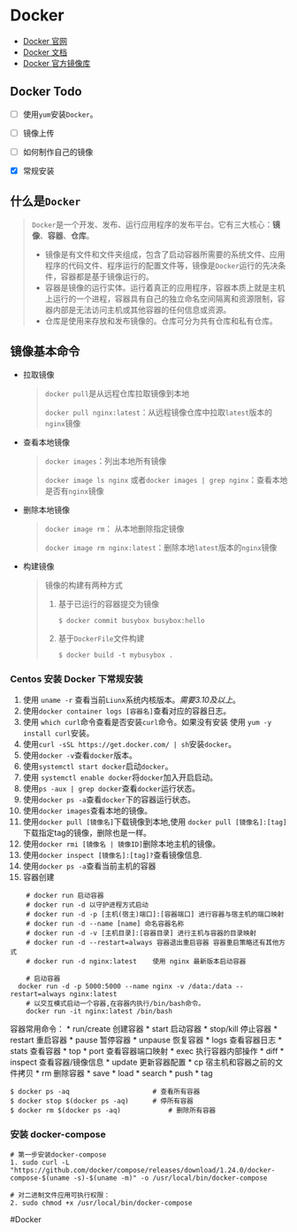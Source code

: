# Docker
* [Docker 官网](https://www.docker.com/)
* [Docker 文档](https://docs.docker.com)
* [Docker 官方镜像库](https://hub.docker.com/)
## Docker Todo
- [ ] 使用`yum`安装`Docker`。
- [ ] 镜像上传
- [ ] 如何制作自己的镜像
- [x] 常规安装



## 什么是`Docker`

> `Docker`是一个开发、发布、运行应用程序的发布平台。它有三大核心：**镜像**、**容器**、**仓库**。 
>
> * 镜像是有文件和文件夹组成，包含了启动容器所需要的系统文件、应用程序的代码文件、程序运行的配置文件等，镜像是`Docker`运行的先决条件，容器都是基于镜像运行的。
> * 容器是镜像的运行实体。运行着真正的应用程序，容器本质上就是主机上运行的一个进程，容器具有自己的独立命名空间隔离和资源限制，容器内部是无法访问主机或其他容器的任何信息或资源。
> * 仓库是使用来存放和发布镜像的。仓库可分为共有仓库和私有仓库。

## 镜像基本命令

* 拉取镜像

  > `docker pull`是从远程仓库拉取镜像到本地
  >
  > `docker pull nginx:latest`：从远程镜像仓库中拉取`latest`版本的`nginx`镜像

* 查看本地镜像

  > `docker images`：列出本地所有镜像
  >
  > `docker image ls nginx` 或者`docker images | grep nginx`：查看本地是否有`nginx`镜像

* 删除本地镜像

  > `docker image rm`： 从本地删除指定镜像
  >
  > `docker image rm nginx:latest`：删除本地`latest`版本的`nginx`镜像

* 构建镜像

  > 镜像的构建有两种方式
  >
  > 1. 基于已运行的容器提交为镜像
  >
  >    ```shell
  >    $ docker commit busybox busybox:hello
  >    ```
  >
  > 2. 基于`DockerFile`文件构建
  >
  >    ```shell
  >    $ docker build -t mybusybox .
  >    ```
  >
  >    

### Centos 安装 Docker 下常规安装
1. 使用 `uname -r` 查看当前`Liunx`系统内核版本。*需要3.10及以上*。
2. 使用`docker container logs [容器名]`查看对应的容器日志。
3. 使用 `which curl`命令查看是否安装`curl`命令。如果没有安装 使用 `yum -y install curl`安装。
4. 使用`curl -sSL https://get.docker.com/ | sh`安装`docker`。
5. 使用`docker -v`查看`docker`版本。
6. 使用`systemctl start docker`启动`docker`。
7. 使用 `systemctl enable docker`将`docker`加入开启启动。
8. 使用`ps -aux | grep docker`查看`docker`运行状态。
9. 使用`docker ps -a`查看`docker`下的容器运行状态。
10. 使用`docker images`查看本地的镜像。
11. 使用`docker pull [镜像名]`下载镜像到本地,使用 `docker pull [镜像名]:[tag]`下载指定tag的镜像，删除也是一样。
12. 使用`docker rmi [镜像名 | 镜像ID]`删除本地主机的镜像。
13. 使用`docker inspect [镜像名]:[tag]?`查看镜像信息.
14. 使用`docker ps -a`查看当前主机的容器
15. 容器创建
```shell
	# docker run 启动容器
	# docker run -d 以守护进程方式启动
	# docker run -d -p [主机(宿主)端口]:[容器端口] 进行容器与宿主机的端口映射 
	# docker run -d --name [name] 命名容器名称
	# docker run -d -v [主机目录]:[容器目录] 进行主机与容器的目录映射
	# docker run -d --restart=always 容器退出重启容器 容器重启策略还有其他方式
	# docker run -d nginx:latest	使用 nginx 最新版本启动容器

	# 启动容器
  docker run -d -p 5000:5000 --name nginx -v /data:/data --restart=always nginx:latest
	# 以交互模式启动一个容器,在容器内执行/bin/bash命令。
	docker run -it nginx:latest /bin/bash

```

 容器常用命令：
	* run/create       创建容器
	* start                  启动容器
	* stop/kill           停止容器
	* restart              重启容器
	* pause              暂停容器
	* unpause         恢复容器
	* logs                 查看容器日志
	* stats                查看容器
	* top
	* port                 查看容器端口映射
	* exec                执行容器内部操作
	* diff
	* inspect            查看容器/镜像信息
	* update            更新容器配置
	* cp                     宿主机和容器之前的文件拷贝
	* rm                     删除容器
	* save
	* load
	* search
	* push
	* tag

```shell
$ docker ps -aq						# 查看所有容器
$ docker stop $(docker ps -aq)		# 停所有容器
$ docker rm $(docker ps -aq)			# 删除所有容器
```

### 安装 docker-compose
```shell
# 第一步安装docker-compose
1. sudo curl -L "https://github.com/docker/compose/releases/download/1.24.0/docker-compose-$(uname -s)-$(uname -m)" -o /usr/local/bin/docker-compose

# 对二进制文件应用可执行权限：
2. sudo chmod +x /usr/local/bin/docker-compose
```

#Docker